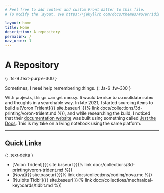 ```yaml
---
# Feel free to add content and custom Front Matter to this file.
# To modify the layout, see https://jekyllrb.com/docs/themes/#overriding-theme-defaults

layout: home
title: Home
description: A repository.
permalink: /
nav_order: 1
---
```


# A Repository
{: .fs-9 .text-purple-300 }

Sometimes, I need help remembering things.
{: .fs-6 .fw-300 }

With projects, things can get messy. It would be nice to consolidate notes and thoughts in a searchable way. In late 2021, I started sourcing items to build a [Voron Trident]({{ site.baseurl }}{% link docs/collections/3d-printing/voron-trident.md %}), and while researching the build, I noticed that their [documentation website](https://docs.vorondesign.com/) was built using something called [Just the Docs](https://github.com/just-the-docs/just-the-docs). This is my take on a living notebook using the same platform.

---

## Quick Links
{: .text-delta }
*   [Voron Trident]({{ site.baseurl }}{% link docs/collections/3d-printing/voron-trident.md %})
*   [Nova]({{ site.baseurl }}{% link docs/collections/coding/nova.md %})
*   [Nullbits Tidbit]({{ site.baseurl }}{% link docs/collections/mechanical-keyboards/tidbit.md %})
